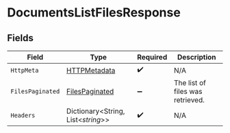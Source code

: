 # DocumentsListFilesResponse


## Fields

| Field                                                       | Type                                                        | Required                                                    | Description                                                 |
| ----------------------------------------------------------- | ----------------------------------------------------------- | ----------------------------------------------------------- | ----------------------------------------------------------- |
| `HttpMeta`                                                  | [HTTPMetadata](../../Models/Components/HTTPMetadata.md)     | :heavy_check_mark:                                          | N/A                                                         |
| `FilesPaginated`                                            | [FilesPaginated](../../Models/Components/FilesPaginated.md) | :heavy_minus_sign:                                          | The list of files was retrieved.                            |
| `Headers`                                                   | Dictionary<String, List<*string*>>                          | :heavy_check_mark:                                          | N/A                                                         |